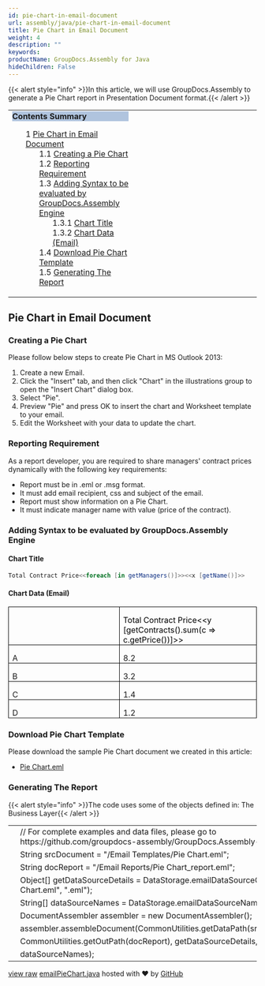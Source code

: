 ```yaml
---
id: pie-chart-in-email-document
url: assembly/java/pie-chart-in-email-document
title: Pie Chart in Email Document
weight: 4
description: ""
keywords: 
productName: GroupDocs.Assembly for Java
hideChildren: False
---
```

{{< alert style="info" >}}In this article, we will use GroupDocs.Assembly to generate a Pie Chart report in Presentation Document format.{{< /alert >}}

<table class="sectionMacro" border="0" cellpadding="5" cellspacing="0" width="100%"><tbody><tr><td valign="top" width="50%"><div class="panel" style="border-top-width: 1px; border-right-width: 1px; border-bottom-width: 1px; border-left-width: 1px;"><div class="panelHeader" style="border-bottom-width: 1px; background-color: rgb(176, 196, 222);"><b>Contents Summary</b></div><div class="panelContent"><style type="text/css">div.rbtoc1593026732663 { padding-top: 0px; padding-right: 0px; padding-bottom: 0px; padding-left: 0px; }div.rbtoc1593026732663 ul { list-style-type: none; list-style-image: none; margin-left: 0px; }div.rbtoc1593026732663 li { margin-left: 0px; padding-left: 0px; }</style><div class="toc rbtoc1593026732663"><ul class="toc-indentation"><li><span class="TOCOutline">1</span> <a href="#PieChartinEmailDocument-PieChartinEmailDocument">Pie Chart in Email Document</a><ul class="toc-indentation"><li><span class="TOCOutline">1.1</span> <a href="#PieChartinEmailDocument-CreatingaPieChart">Creating a Pie Chart</a></li><li><span class="TOCOutline">1.2</span> <a href="#PieChartinEmailDocument-ReportingRequirement">Reporting Requirement</a></li><li><span class="TOCOutline">1.3</span> <a href="#PieChartinEmailDocument-AddingSyntaxtobeevaluatedbyGroupDocs.AssemblyEngine">Adding Syntax to be evaluated by GroupDocs.Assembly Engine</a><ul class="toc-indentation"><li><span class="TOCOutline">1.3.1</span> <a href="#PieChartinEmailDocument-ChartTitle">Chart Title</a></li><li><span class="TOCOutline">1.3.2</span> <a href="#PieChartinEmailDocument-ChartData(Email)">Chart Data (Email)</a></li></ul></li><li><span class="TOCOutline">1.4</span> <a href="#PieChartinEmailDocument-DownloadPieChartTemplate">Download Pie Chart Template</a></li><li><span class="TOCOutline">1.5</span> <a href="#PieChartinEmailDocument-GeneratingTheReport">Generating The Report</a></li></ul></li></ul></div></div></div></td><td valign="top" width="15%"></td><td valign="top" width="35%"></td></tr></tbody></table>

## Pie Chart in Email Document

### Creating a Pie Chart

Please follow below steps to create Pie Chart in MS Outlook 2013:

1.  Create a new Email.
2.  Click the "Insert" tab, and then click "Chart" in the illustrations group to open the "Insert Chart" dialog box.
3.  Select "Pie".
4.  Preview "Pie" and press OK to insert the chart and Worksheet template to your email.
5.  Edit the Worksheet with your data to update the chart.

### Reporting Requirement

As a report developer, you are required to share managers' contract prices dynamically with the following key requirements:

*   Report must be in .eml or .msg format.
*   It must add email recipient, css and subject of the email.
*   Report must show information on a Pie Chart.
*   It must indicate manager name with value (price of the contract).

### Adding Syntax to be evaluated by GroupDocs.Assembly Engine

#### Chart Title

```csharp
Total Contract Price<<foreach [in getManagers()]>><<x [getName()]>>

```

#### Chart Data (Email)

<table border="1" cellspacing="0" cellpadding="0" style="border-collapse: collapse; border-top-color: initial; border-top-style: none; border-top-width: initial; border-right-color: initial; border-right-style: none; border-right-width: initial; border-bottom-color: initial; border-bottom-style: none; border-bottom-width: initial; border-left-color: initial; border-left-style: none; border-left-width: initial;"><tbody><tr><td width="312" valign="top" style="width: 233.75pt; border-top-color: windowtext; border-top-style: solid; border-top-width: 1pt; border-right-color: windowtext; border-right-style: solid; border-right-width: 1pt; border-bottom-color: windowtext; border-bottom-style: solid; border-bottom-width: 1pt; border-left-color: windowtext; border-left-style: solid; border-left-width: 1pt; padding-top: 0in; padding-right: 5.4pt; padding-bottom: 0in; padding-left: 5.4pt;"><p style="margin-bottom: 0.0001pt; line-height: normal;">&nbsp;</p></td><td width="312" valign="bottom" style="width: 233.75pt; border-top-color: windowtext; border-top-style: solid; border-top-width: 1pt; border-right-color: windowtext; border-right-style: solid; border-right-width: 1pt; border-bottom-color: windowtext; border-bottom-style: solid; border-bottom-width: 1pt; border-left-color: initial; border-left-style: none; border-left-width: initial; padding-top: 0in; padding-right: 5.4pt; padding-bottom: 0in; padding-left: 5.4pt;"><p style="margin-bottom: 0.0001pt; line-height: normal;"><span style="color: black;">Total Contract Price&lt;&lt;y [getContracts().sum(c =&gt; c.getPrice())]&gt;&gt;</span></p></td></tr><tr><td width="312" valign="top" style="width: 233.75pt; border-top-color: initial; border-top-style: none; border-top-width: initial; border-right-color: windowtext; border-right-style: solid; border-right-width: 1pt; border-bottom-color: windowtext; border-bottom-style: solid; border-bottom-width: 1pt; border-left-color: windowtext; border-left-style: solid; border-left-width: 1pt; padding-top: 0in; padding-right: 5.4pt; padding-bottom: 0in; padding-left: 5.4pt;"><p style="margin-bottom: 0.0001pt; line-height: normal;">A</p></td><td width="312" valign="top" style="width: 233.75pt; border-top-color: initial; border-top-style: none; border-top-width: initial; border-left-color: initial; border-left-style: none; border-left-width: initial; border-bottom-color: windowtext; border-bottom-style: solid; border-bottom-width: 1pt; border-right-color: windowtext; border-right-style: solid; border-right-width: 1pt; padding-top: 0in; padding-right: 5.4pt; padding-bottom: 0in; padding-left: 5.4pt;"><p style="margin-bottom: 0.0001pt; line-height: normal;">8.2</p></td></tr><tr><td width="312" valign="top" style="width: 233.75pt; border-top-color: initial; border-top-style: none; border-top-width: initial; border-right-color: windowtext; border-right-style: solid; border-right-width: 1pt; border-bottom-color: windowtext; border-bottom-style: solid; border-bottom-width: 1pt; border-left-color: windowtext; border-left-style: solid; border-left-width: 1pt; padding-top: 0in; padding-right: 5.4pt; padding-bottom: 0in; padding-left: 5.4pt;"><p style="margin-bottom: 0.0001pt; line-height: normal;">B</p></td><td width="312" valign="top" style="width: 233.75pt; border-top-color: initial; border-top-style: none; border-top-width: initial; border-left-color: initial; border-left-style: none; border-left-width: initial; border-bottom-color: windowtext; border-bottom-style: solid; border-bottom-width: 1pt; border-right-color: windowtext; border-right-style: solid; border-right-width: 1pt; padding-top: 0in; padding-right: 5.4pt; padding-bottom: 0in; padding-left: 5.4pt;"><p style="margin-bottom: 0.0001pt; line-height: normal;">3.2</p></td></tr><tr><td width="312" valign="top" style="width: 233.75pt; border-top-color: initial; border-top-style: none; border-top-width: initial; border-right-color: windowtext; border-right-style: solid; border-right-width: 1pt; border-bottom-color: windowtext; border-bottom-style: solid; border-bottom-width: 1pt; border-left-color: windowtext; border-left-style: solid; border-left-width: 1pt; padding-top: 0in; padding-right: 5.4pt; padding-bottom: 0in; padding-left: 5.4pt;"><p style="margin-bottom: 0.0001pt; line-height: normal;">C</p></td><td width="312" valign="top" style="width: 233.75pt; border-top-color: initial; border-top-style: none; border-top-width: initial; border-left-color: initial; border-left-style: none; border-left-width: initial; border-bottom-color: windowtext; border-bottom-style: solid; border-bottom-width: 1pt; border-right-color: windowtext; border-right-style: solid; border-right-width: 1pt; padding-top: 0in; padding-right: 5.4pt; padding-bottom: 0in; padding-left: 5.4pt;"><p style="margin-bottom: 0.0001pt; line-height: normal;">1.4</p></td></tr><tr><td width="312" valign="top" style="width: 233.75pt; border-top-color: initial; border-top-style: none; border-top-width: initial; border-right-color: windowtext; border-right-style: solid; border-right-width: 1pt; border-bottom-color: windowtext; border-bottom-style: solid; border-bottom-width: 1pt; border-left-color: windowtext; border-left-style: solid; border-left-width: 1pt; padding-top: 0in; padding-right: 5.4pt; padding-bottom: 0in; padding-left: 5.4pt;"><p style="margin-bottom: 0.0001pt; line-height: normal;">D</p></td><td width="312" valign="top" style="width: 233.75pt; border-top-color: initial; border-top-style: none; border-top-width: initial; border-left-color: initial; border-left-style: none; border-left-width: initial; border-bottom-color: windowtext; border-bottom-style: solid; border-bottom-width: 1pt; border-right-color: windowtext; border-right-style: solid; border-right-width: 1pt; padding-top: 0in; padding-right: 5.4pt; padding-bottom: 0in; padding-left: 5.4pt;"><p style="margin-bottom: 0.0001pt; line-height: normal;">1.2</p></td></tr></tbody></table>

### Download Pie Chart Template

Please download the sample Pie Chart document we created in this article:

*   [Pie Chart.eml](https://raw.githubusercontent.com/groupdocs-assembly/GroupDocs.Assembly-for-Java/master/Examples/GroupDocs.Assembly.Examples.Java/Data/Storage/Email%20Templates/Bulleted%20List.eml?raw=true)

### Generating The Report

{{< alert style="info" >}}The code uses some of the objects defined in: The Business Layer{{< /alert >}}

<table class="highlight tab-size js-file-line-container" data-tab-size="8" data-paste-markdown-skip=""><tbody><tr><td id="file-emailpiechart-java-L1" class="blob-num js-line-number" data-line-number="1"></td><td id="file-emailpiechart-java-LC1" class="blob-code blob-code-inner js-file-line"><span class="pl-c"><span class="pl-c">//</span> For complete examples and data files, please go to https://github.com/groupdocs-assembly/GroupDocs.Assembly-for-Java</span></td></tr><tr><td id="file-emailpiechart-java-L2" class="blob-num js-line-number" data-line-number="2"></td><td id="file-emailpiechart-java-LC2" class="blob-code blob-code-inner js-file-line"><span class="pl-smi">String</span> srcDocument <span class="pl-k">=</span> <span class="pl-s"><span class="pl-pds">"</span>/Email Templates/Pie Chart.eml<span class="pl-pds">"</span></span>;</td></tr><tr><td id="file-emailpiechart-java-L3" class="blob-num js-line-number" data-line-number="3"></td><td id="file-emailpiechart-java-LC3" class="blob-code blob-code-inner js-file-line"><span class="pl-smi">String</span> docReport <span class="pl-k">=</span> <span class="pl-s"><span class="pl-pds">"</span>/Email Reports/Pie Chart_report.eml<span class="pl-pds">"</span></span>;</td></tr><tr><td id="file-emailpiechart-java-L4" class="blob-num js-line-number" data-line-number="4"></td><td id="file-emailpiechart-java-LC4" class="blob-code blob-code-inner js-file-line"><span class="pl-k">Object</span>[] getDataSourceDetails <span class="pl-k">=</span> <span class="pl-smi">DataStorage</span><span class="pl-k">.</span>emailDataSourceObject(<span class="pl-s"><span class="pl-pds">"</span>Pie Chart.eml<span class="pl-pds">"</span></span>, <span class="pl-s"><span class="pl-pds">"</span>.eml<span class="pl-pds">"</span></span>);</td></tr><tr><td id="file-emailpiechart-java-L5" class="blob-num js-line-number" data-line-number="5"></td><td id="file-emailpiechart-java-LC5" class="blob-code blob-code-inner js-file-line"><span class="pl-k">String</span>[] dataSourceNames <span class="pl-k">=</span> <span class="pl-smi">DataStorage</span><span class="pl-k">.</span>emailDataSourceName(<span class="pl-s"><span class="pl-pds">"</span>.eml<span class="pl-pds">"</span></span>);</td></tr><tr><td id="file-emailpiechart-java-L6" class="blob-num js-line-number" data-line-number="6"></td><td id="file-emailpiechart-java-LC6" class="blob-code blob-code-inner js-file-line"><span class="pl-smi">DocumentAssembler</span> assembler <span class="pl-k">=</span> <span class="pl-k">new</span> <span class="pl-smi">DocumentAssembler</span>();</td></tr><tr><td id="file-emailpiechart-java-L7" class="blob-num js-line-number" data-line-number="7"></td><td id="file-emailpiechart-java-LC7" class="blob-code blob-code-inner js-file-line">assembler<span class="pl-k">.</span>assembleDocument(<span class="pl-smi">CommonUtilities</span><span class="pl-k">.</span>getDataPath(srcDocument),</td></tr><tr><td id="file-emailpiechart-java-L8" class="blob-num js-line-number" data-line-number="8"></td><td id="file-emailpiechart-java-LC8" class="blob-code blob-code-inner js-file-line"><span class="pl-smi">CommonUtilities</span><span class="pl-k">.</span>getOutPath(docReport), getDataSourceDetails,</td></tr><tr><td id="file-emailpiechart-java-L9" class="blob-num js-line-number" data-line-number="9"></td><td id="file-emailpiechart-java-LC9" class="blob-code blob-code-inner js-file-line">dataSourceNames);</td></tr></tbody></table>

[view raw](https://gist.github.com/samicheemagroupdocs/d260234be58124a0318f6a76f2ad4dca/raw/bce4230d408ab6609105fc461a5b22548a4baa9d/emailPieChart.java) [emailPieChart.java](https://gist.github.com/samicheemagroupdocs/d260234be58124a0318f6a76f2ad4dca#file-emailpiechart-java) hosted with ❤ by [GitHub](https://github.com)

